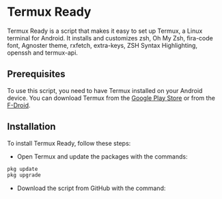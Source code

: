 # Termux Ready

Termux Ready is a script that makes it easy to set up Termux, a Linux terminal for Android. It installs and customizes zsh, Oh My Zsh, fira-code font, Agnoster theme, rxfetch, extra-keys, ZSH Syntax Highlighting, openssh and termux-api.

## Prerequisites

To use this script, you need to have Termux installed on your Android device. You can download Termux from the [Google Play Store](https://translate.google.com/?hl=pt-BR) or from the [F-Droid](https://translate.google.com.br/?hl=en).

## Installation

To install Termux Ready, follow these steps:

- Open Termux and update the packages with the commands:

```bash
pkg update
pkg upgrade
```
- Download the script from GitHub with the command:
